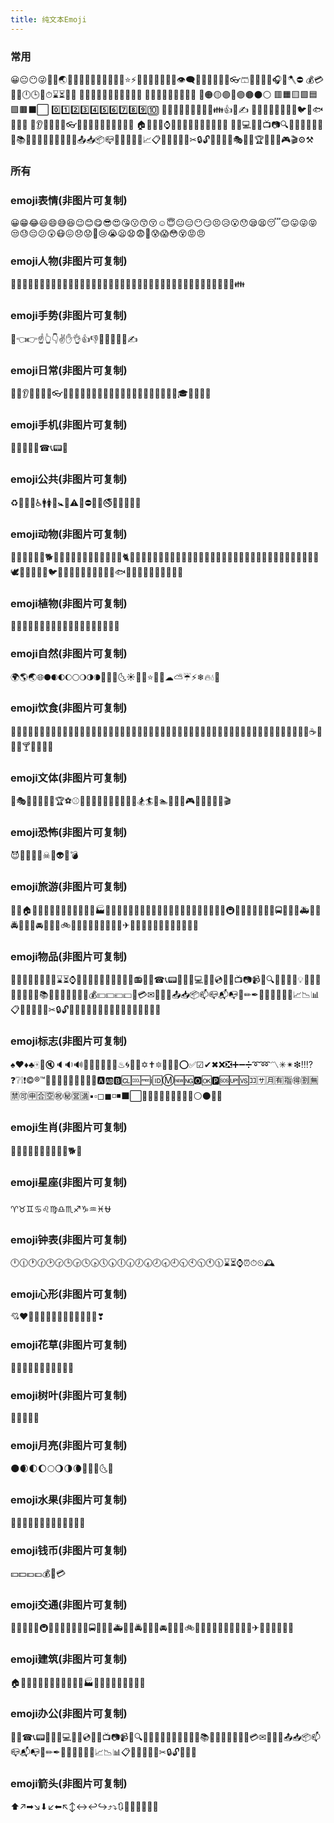 ```yaml
---
title: 纯文本Emoji
---
```


### 常用
😀😐😶😜🔔📱🌏🚚🚡🚢💧💦🔰🌐🚧🧭🗻⭐⚡🔥🧻🧽🧴🌄⛲💬👁‍🗨🚥🚦🎃🧧🥽🛒👓🩳🥇🏅🧿🧩🎧🎵🪓⛔
💰💳💎🔥🕛🕒⏰⏱⌛⏳📢📣
🌲🎄🌳🌴🌵🍀🌱🍁🌻🍂🎈
🧡🧡💛💚💙💜🤎🖤🤍
🔴🟠🟡🟢🔵🟣🟤⚫⚪
🟥🟧🟨🟩🟦🟪🟫⬛⬜
0️⃣1️⃣2️⃣3️⃣4️⃣5️⃣6️⃣7️⃣8️⃣9️⃣🔟
👦👧👩👷💂🙏🚶🏃👫👪👍👊✍
🐹🐰🐻🐨🐼🐓🐤🐥🐦🐸🐟🐠🐞🦋
👀👂👣👃👅👄👓👔👕👖👗👚👜💼👑👒🎩
🏠🏡💒🗼⌚🎈🎉🎏🎀🎁💡🔨🔧🔗💊
🔋🔌💻💾🎥📺📷🔍🔎📡📔📕📗📘📙📚📖📝📃📜📄📰📑🔖📧📤📥📦📪📮📁📂🧲📅📈📋📌📍📎📏📐✂🔒🔓🔏🔐🔑🎪🎭🎨🎫🏆⛳🚴🎯🎮🎬⚙⚒
### 所有
### emoji表情(非图片可复制)
😀😁😂😃😄😅😆😉😊😋😎😍😘😗😙😚☺😇😐😑😶😏😣😥😮😯😪😫😴😌😛😜😝😒😓😔😕😲😷😖😞😟😤😢😭😦😧😨😬😰😱😳😵😡😠
### emoji人物(非图片可复制)
👦👧👨👩👴👵👶👱👮👲👳👷👸💂🎅👰👼💆💇🙍🙎🙅🙆💁🙋🙇🙌🙏👤👥🚶🏃👯💃👫👬👭💏💑👪
### emoji手势(非图片可复制)
💪👈👉☝👆👇✌✋👌👍👎✊👊👋👏👐✍
### emoji日常(非图片可复制)
👣👀👂👃👅👄💋👓👔👕👖👗👘👙👚👛👜👝🎒💼👞👟👠👡👢👑👒🎩🎓💄💅💍🌂
### emoji手机(非图片可复制)
📱📲📶📳📴☎📞📟📠
### emoji公共(非图片可复制)
♻🏧🚮🚰♿🚹🚺🚻🚼🚾⚠🚸⛔🚫🚳🚭🚯🚱🚷🔞💈
### emoji动物(非图片可复制)
🙈🙉🙊🐵🐒🐶🐕🐩🐺🐱😺😸😹😻😼😽🙀😿😾🐈🐯🐅🐆🐴🐎🐮🐂🐃🐄🐷🐖🐗🐽🐏🐑🐐🐪🐫🐘🐭🐁🐀🐹🐰🐇🐻🐨🐼🐾🐔🐓🦆🦢🕊🦜🦉🐣🐤🐥🐦🐧🐸🐊🐢🐍🐲🐉🐳🐋🐬🐟🐠🐡🐙🐚🐌🐛🐜🐝🐞🦋
### emoji植物(非图片可复制)
💐🌸💮🌹🌺🌻🌼🌷🌱🌲🌳🌴🌵🌾🌿🍀🍁🍂🍃
### emoji自然(非图片可复制)
🌍🌎🌏🌐🌑🌒🌓🌔🌕🌖🌗🌘🌙🌚🌛🌜☀🌝🌞⭐🌟🌠☁⛅☔⚡❄🔥💧🌊
### emoji饮食(非图片可复制)
🍇🍈🍉🍊🍋🍌🍍🍎🍏🍐🍑🍒🍓🍅🍆🌽🍄🌰🍞🍖🍗🍔🍟🍕🍳🍲🍱🍘🍙🍚🍛🍜🍝🍠🍢🍣🍤🍥🍡🍦🍧🍨🍩🍪🎂🍰🍫🍬🍭🍮🍯🍼☕🍵🍶🍷🍸🍹🍺🍻🍴
### emoji文体(非图片可复制)
🎪🎭🎨🎰🚣🛀🎫🏆⚽⚾🏀🏈🏉🎾🎱🎳⛳🎣🎽🎿🏂🏄🏇🏊🚴🚵🎯🎮🎲🎷🎸🎺🎻🎬
### emoji恐怖(非图片可复制)
😈👿👹👺💀☠👻👽👾💣
### emoji旅游(非图片可复制)
🌋🗻🏠🏡🏢🏣🏤🏥🏦🏨🏩🏪🏫🏬🏭🏯🏰💒🗼🗽⛪⛲🌁🌃🌆🌇🌉🌌🎠🎡🎢🚂🚃🚄🚅🚆🚇🚈🚉🚊🚝🚞🚋🚌🚍🚎🚏🚐🚑🚒🚓🚔🚕🚖🚗🚘🚚🚛🚜🚲⛽🚨🚥🚦🚧⚓⛵🚤🚢✈💺🚁🚟🚠🚡🚀🎑🗿🛂🛃🛄🛅
### emoji物品(非图片可复制)
💌💎🔪💈🚪🚽🚿🛁⌛⏳⌚⏰🎈🎉🎊🎎🎏🎐🎀🎁📯📻📱📲☎📞📟📠🔋🔌💻💽💾💿📀🎥📺📷📹📼🔍🔎🔬🔭📡💡🔦🏮📔📕📖📗📘📙📚📓📃📜📄📰📑🔖💰💴💵💶💷💸💳✉📧📨📩📤📥📦📫📪📬📭📮✏✒📝📁📂📅📆📇📈📉📊📋📌📍📎📏📐✂🔒🔓🔏🔐🔑🔨🔫🔧🔩🔗💉💊🚬🔮🚩🎌💦💨
### emoji标志(非图片可复制)
♠♥♦♣🀄🎴🔇🔈🔉🔊📢📣💤💢💬💭♨🌀🔔🔕✡✝🔯📛🔰🔱⭕✅☑✔✖❌❎➕➖➗➰➿〽✳✴❇‼⁉❓❔❕❗©®™🎦🔅🔆💯🔠🔡🔢🔣🔤🅰🆎🅱🆑🆒🆓ℹ🆔Ⓜ🆕🆖🅾🆗🅿🆘🆙🆚🈁🈂🈷🈶🈯🉐🈹🈚🈲🉑🈸🈴🈳㊗㊙🈺🈵▪▫◻◼◽◾⬛⬜🔶🔷🔸🔹🔺🔻💠🔲🔳⚪⚫🔴🔵
### emoji生肖(非图片可复制)
🐁🐂🐅🐇🐉🐍🐎🐐🐒🐓🐕🐖
### emoji星座(非图片可复制)
♈♉♊♋♌♍♎♏♐♑♒♓⛎
### emoji钟表(非图片可复制)
🕛🕧🕐🕜🕑🕝🕒🕞🕓🕟🕔🕠🕕🕡🕖🕢🕗🕣🕘🕤🕙🕥🕚🕦⌛⏳⌚⏰⏱⏲🕰
### emoji心形(非图片可复制)
💘❤💓💔💕💖💗💙💚💛💜💝💞💟❣
### emoji花草(非图片可复制)
💐🌸💮🌹🌺🌻🌼🌷🌱🌿🍀
### emoji树叶(非图片可复制)
🌿🍀🍁🍂🍃
### emoji月亮(非图片可复制)
🌑🌒🌓🌔🌕🌖🌗🌘🌙🌚🌛🌜🌝
### emoji水果(非图片可复制)
🍇🍈🍉🍊🍋🍌🍍🍎🍏🍐🍑🍒🍓
### emoji钱币(非图片可复制)
💴💵💶💷💰💸💳
### emoji交通(非图片可复制)
🚂🚃🚄🚅🚆🚇🚈🚉🚊🚝🚞🚋🚌🚍🚎🚏🚐🚑🚒🚓🚔🚕🚖🚗🚘🚚🚛🚜🚲⛽🚨🚥🚦🚧⚓⛵🚣🚤🚢✈💺🚁🚟🚠🚡🚀
### emoji建筑(非图片可复制)
🏠🏡🏢🏣🏤🏥🏦🏨🏩🏪🏫🏬🏭🏯🏰💒🗼🗽⛪🌆🌇🌉
### emoji办公(非图片可复制)
📱📲☎📞📟📠🔋🔌💻💽💾💿📀🎥📺📷📹📼🔍🔎🔬🔭📡📔📕📖📗📘📙📚📓📃📜📄📰📑🔖💳✉📧📨📩📤📥📦📫📪📬📭📮✏✒📝📁📂📅📆📇📈📉📊📋📌📍📎📏📐✂🔒🔓🔏🔐🔑
### emoji箭头(非图片可复制)
⬆↗➡↘⬇↙⬅↖↕↔↩↪⤴⤵🔃🔄🔙🔚🔛🔜🔝